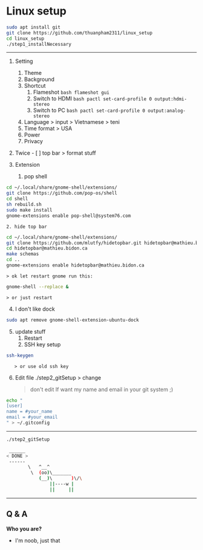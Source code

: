 # Linux setup

```bash
sudo apt install git
git clone https://github.com/thuanpham2311/linux_setup
cd linux_setup
./step1_installNecessary
```

---

1.  Setting

    1. Theme
    2. Background
    3. Shortcut
       1. Flameshot `bash flameshot gui`
       2. Switch to HDMI `bash pactl set-card-profile 0 output:hdmi-stereo`
       3. Switch to PC `bash pactl set-card-profile 0 output:analog-stereo`
    4. Language > input > Vietnamese > teni
    5. Time format > USA
    6. Power
    7. Privacy

2.  Twice - [ ] top bar > format stuff

3.  Extension

    1. pop shell

```bash
cd ~/.local/share/gnome-shell/extensions/
git clone https://github.com/pop-os/shell
cd shell
sh rebuild.sh
sudo make install
gnome-extensions enable pop-shell@system76.com
```

    2. hide top bar

```bash
cd ~/.local/share/gnome-shell/extensions/
git clone https://github.com/mlutfy/hidetopbar.git hidetopbar@mathieu.bidon.ca
cd hidetopbar@mathieu.bidon.ca
make schemas
cd ..
gnome-extensions enable hidetopbar@mathieu.bidon.ca
```

    > ok let restart gnome run this:

```bash
gnome-shell --replace &
```

    > or just restart

4.  I don't like dock

```bash
sudo apt remove gnome-shell-extension-ubuntu-dock
```

5.  update stuff
    1. Restart
    2. SSH key setup

```bash
ssh-keygen
```

       > or use old ssh key

6.  Edit file ./step2_gitSetup > change
    > don't edit If want my name and email in your git system ;)

```bash
echo "
[user]
name = #your_name
email = #your_email
" > ~/.gitconfig
```

---

```bash
./step2_gitSetup
```

```bash
 ______
< DONE >
 ------
        \   ^__^
         \  (oo)\_______
            (__)\       )\/\
                ||----w |
                ||     ||
```

---

## Q & A

**Who you are?**

- I'm noob, just that
